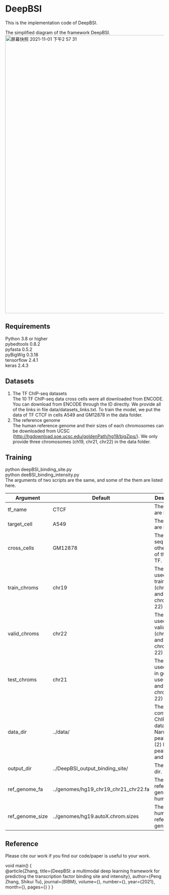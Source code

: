 # DeepBSI

This is the implementation code of DeepBSI.      

The simplified diagram of the framework DeepBSI.
<img width="883" alt="屏幕快照 2021-11-01 下午2 57 31" src="https://user-images.githubusercontent.com/7290698/139633484-b0700273-3367-41f1-8bc7-8a5503667b0c.png">

## Requirements
Python 3.8 or higher  
pybedtools 0.8.2  
pyfasta 0.5.2   
pyBigWig 0.3.18   
tensorflow 2.4.1    
keras 2.4.3  

## Datasets
1. The TF ChIP-seq datasets   
The 10 TF ChIP-seq data cross cells were all downloaded from ENCODE. You can download from ENCODE through the ID directly. We provide all of the links in file data/datasets_links.txt. To train the model, we put the data of TF CTCF in cells A549 and GM12878 in the data folder.
2. The reference genome     
The human reference genome and their sizes of each chromosomes can be downloaded from UCSC (http://hgdownload.soe.ucsc.edu/goldenPath/hg19/bigZips/). We only provide three chromosomes (ch19, chr21, chr22) in the data folder.

## Training
python deepBSI_binding_site.py    
python deeBSI_binding_intensity.py    
The arguments of two scripts are the same, and some of the them are listed here.

|Argument|Default|Description|
|---|---|----|
| tf_name|  CTCF|  The TF you are interest. |
| target_cell|  A549|  The cell you are interest. |
| cross_cells|  GM12878|  The ChIP-seq data in other cells of the same TF. |
| train_chroms|  chr19|  The chroms used to train (chromX and chrom1-22) |
| valid_chroms|  chr22|  The chroms used to valid (chromX and chrom1-22) |
| test_chroms|  chr21|  The chroms used to test in general use(chromX and chrom1-22) |
| data_dir|  ../data/|  The fold contain TF ChIP-seq data. (1) Narrow peak(bed). (2) broad peak(bed) and signal  |values(bigwig)
| output_dir|  ../DeepBSI_output_binding_site/|  The output dir. |
| ref_genome_fa|  ../genomes/hg19_chr19_chr21_chr22.fa|  The reference genome of human. |
| ref_genome_size|  ../genomes/hg19.autoX.chrom.sizes|  The size of human reference genome.) |



## Reference
Please cite our work if you find our code/paper is useful to your work.


void main()
{   
    @article{Zhang, 
    title={DeepBSI: a multimodal deep learning framework for predicting the transcription factor binding site and intensity}, 
    author={Peng Zhang, Shikui Tu}, 
    journal={BIBM}, 
    volume={}, 
    number={}, 
    year={2021}, 
    month={}, 
    pages={} 
    }
}


